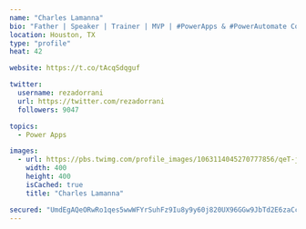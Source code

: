 ```yaml
---
name: "Charles Lamanna"
bio: "Father | Speaker | Trainer | MVP | #PowerApps & #PowerAutomate Community Super User | YouTuber Right-pointing triangle http://youtube.com/c/rezadorrani | Learn - Share - Clockwise rightwards and leftwards open circle arrows"
location: Houston, TX
type: "profile"
heat: 42

website: https://t.co/tAcqSdqguf

twitter:
  username: rezadorrani
  url: https://twitter.com/rezadorrani
  followers: 9047

topics:
  - Power Apps

images:
  - url: https://pbs.twimg.com/profile_images/1063114045270777856/qeT-jpWr_400x400.jpg
    width: 400
    height: 400
    isCached: true
    title: "Charles Lamanna"

secured: "UmdEgAQeORwRo1qes5wwWFYrSuhFz9Iu8y9y60j820UX96GGw9JbTd2E6zaCcKE0eIVGCsU50GhosgnpYEDzqG17z7dU7lJT4pWewyhTSkOuqeNYYg496IfLv2TDInr749IiviyUo4faYSOcJVYtiP1AYo9g+GOdEL1PRlblfxPpqs+LBjNcrGNndUmsBybMzfbBJQfMu6oB5lDCRjd2KfEsdedpX4zzJEnmhEsOE4H5QsRMzVvrZG8NatH+3OKEBhljvnGZSqEqSh3cj194lDJXR8/AcV/IfoLD6h+dzQQmP9ocPo54r+AnHP4WQ8Bh8rLAbYcXAQHcEX1fW+ZuBQB2ztRFhLNneqC4Qkie1nDO7lDbpyKwLDP1JE9sSCZyKm+2dVZv795R0rBc33nc2r9EXZCAAX8PpowFblQHkMc=;/el3IBuKP7xmKv650yukxQ=="
---
```



